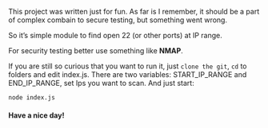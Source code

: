 This project was written just for fun. As far is I remember, it should be a part of complex combain to secure testing, but something went wrong. 

So it’s simple module to find open 22 (or other ports) at IP range.

For security testing better use something like **NMAP**.

If you are still so curious that you want to run it, just `clone the git`, `cd` to folders and edit index.js. There are two variables: START_IP_RANGE and END_IP_RANGE, set Ips you want to scan. And just start:

`node index.js`


#### Have a nice day!
